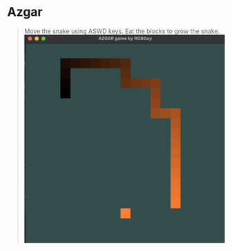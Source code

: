 # Azgar

> Move the snake using ASWD keys. Eat the blocks to grow the snake.
![Game Screenshot](https://github.com/rgbguy/Azgar/blob/main/res/images/Azgar.png?raw=true)

